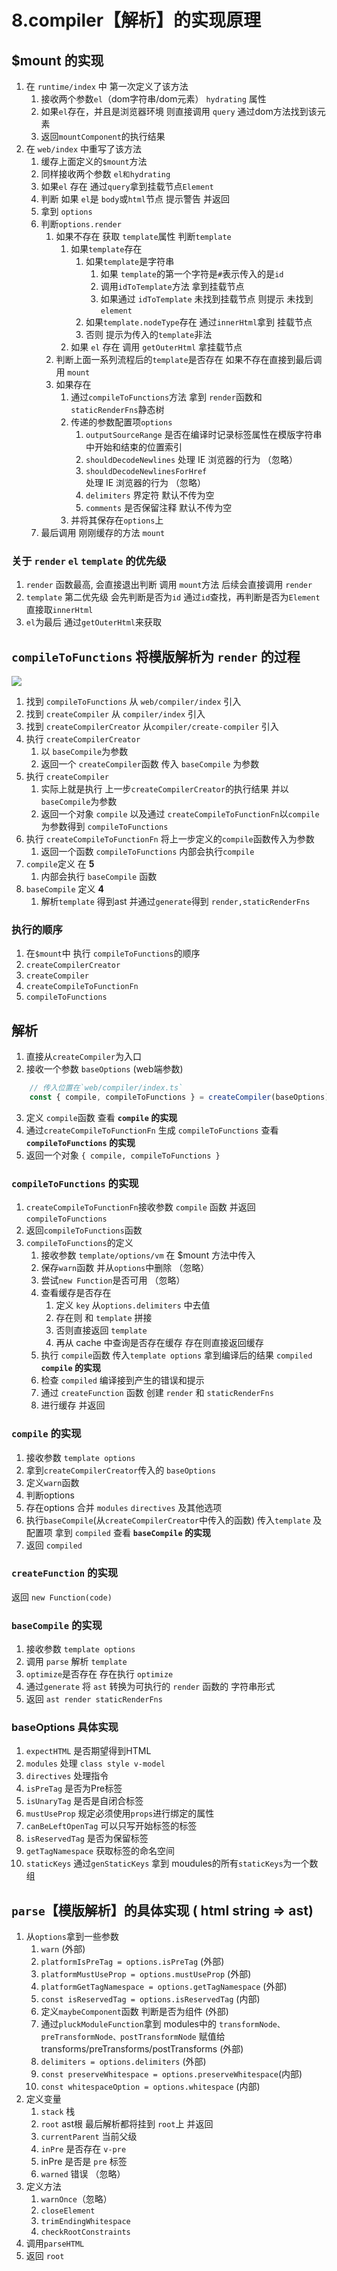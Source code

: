 # 8.compiler【解析】的实现原理

## $mount 的实现
1. 在 `runtime/index` 中 第一次定义了该方法
   1. 接收两个参数`el`（dom字符串/dom元素） `hydrating` 属性
   2. 如果`el`存在，并且是浏览器环境 则直接调用 `query` 通过dom方法找到该元素
   3. 返回`mountComponent`的执行结果
2. 在 `web/index` 中重写了该方法
   1. 缓存上面定义的`$mount`方法
   2. 同样接收两个参数 `el和hydrating`
   3. 如果`el` 存在 通过`query`拿到挂载节点`Element`
   4. 判断 如果 `el`是 `body`或`html`节点 提示警告 并返回
   5. 拿到 `options`
   6. 判断`options.render`
      1. 如果不存在 获取 `template`属性 判断`template`
         1. 如果`template`存在
            1. 如果`template`是字符串
               1. 如果 `template`的第一个字符是`#`表示传入的是`id` 
               2. 调用`idToTemplate`方法 拿到挂载节点
               3. 如果通过 `idToTemplate` 未找到挂载节点 则提示 未找到`element`
            2. 如果`template.nodeType`存在 通过`innerHtml`拿到 挂载节点
            3. 否则 提示为传入的`template`非法
         2. 如果 `el` 存在 调用 `getOuterHtml` 拿挂载节点
      2. 判断上面一系列流程后的`template`是否存在 如果不存在直接到最后调用 `mount`
      3. 如果存在
         1. 通过`compileToFunctions`方法 拿到 `render`函数和 `staticRenderFns`静态树
         2. 传递的参数配置项`options`
            1. `outputSourceRange` 是否在编译时记录标签属性在模版字符串中开始和结束的位置索引 
            2. `shouldDecodeNewlines` 处理 IE 浏览器的行为 （忽略）
            3. `shouldDecodeNewlinesForHref` 处理 IE 浏览器的行为 （忽略）
            4. `delimiters` 界定符 默认不传为空
            5. `comments` 是否保留注释 默认不传为空
         3. 并将其保存在`options`上
   7. 最后调用 刚刚缓存的方法 `mount`


### 关于 `render` `el` `template` 的优先级
1.  `render` 函数最高, 会直接退出判断 调用 `mount`方法 后续会直接调用 `render`
2.  `template` 第二优先级 会先判断是否为`id` 通过`id`查找，再判断是否为`Element` 直接取`innerHtml`
3.  `el`为最后 通过`getOuterHtml`来获取


## `compileToFunctions` 将模版解析为 `render` 的过程

![](./compile.drawio.png)

1.  找到 `compileToFunctions` 从 `web/compiler/index` 引入
2.  找到 `createCompiler` 从 `compiler/index` 引入
3.  找到 `createCompilerCreator` 从`compiler/create-compiler` 引入
4.  执行 `createCompilerCreator`
    1.   以 `baseCompile`为参数
    2.   返回一个 `createCompiler`函数 传入 `baseCompile` 为参数
5.  执行 `createCompiler`
    1.  实际上就是执行 上一步`createCompilerCreator`的执行结果 并以`baseCompile`为参数
    2.  返回一个对象 `compile` 以及通过 `createCompileToFunctionFn`以`compile`为参数得到 `compileToFunctions`
6.  执行 `createCompileToFunctionFn` 将上一步定义的`compile`函数传入为参数
    1.  返回一个函数 `compileToFunctions` 内部会执行`compile`
7.  `compile`定义 在 **5**
    1.  内部会执行 `baseCompile` 函数
8.  `baseCompile` 定义  **4**
    1.  解析`template` 得到ast 并通过`generate`得到 `render,staticRenderFns`

### 执行的顺序
1.  在`$mount`中 执行 `compileToFunctions`的顺序
2.  `createCompilerCreator`
3.  `createCompiler`
4.  `createCompileToFunctionFn`
5.  `compileToFunctions`

## 解析
1.  直接从`createCompiler`为入口
2.  接收一个参数 `baseOptions` (web端参数)
```js 
    // 传入位置在`web/compiler/index.ts` 
    const { compile, compileToFunctions } = createCompiler(baseOptions)
```
3.  定义 `compile`函数  查看  **`compile` 的实现**
4.  通过`createCompileToFunctionFn` 生成 `compileToFunctions`  查看 **`compileToFunctions` 的实现**
5.  返回一个对象 `{ compile, compileToFunctions }`

### `compileToFunctions` 的实现
1.  `createCompileToFunctionFn`接收参数 `compile` 函数 并返回 `compileToFunctions`
2.  返回`compileToFunctions`函数
3.  `compileToFunctions`的定义
    1.  接收参数 `template/options/vm` 在 $mount 方法中传入
    2.  保存`warn`函数 并从`options`中删除 （忽略）
    3.  尝试`new Function`是否可用 （忽略）
    4.  查看缓存是否存在
        1.  定义 `key` 从`options.delimiters` 中去值
        2.  存在则 和 `template` 拼接
        3.  否则直接返回 `template`
        4.  再从 cache 中查询是否存在缓存 存在则直接返回缓存
    5.  执行 `compile`函数 传入`template options`  拿到编译后的结果 `compiled` **`compile` 的实现**
    6.  检查 `compiled` 编译接到产生的错误和提示
    7.  通过 `createFunction` 函数 创建 `render` 和 `staticRenderFns`
    8.  进行缓存 并返回

### `compile` 的实现
1.  接收参数 `template options` 
2.  拿到`createCompilerCreator`传入的 `baseOptions`
3.  定义`warn`函数
4.  判断options
5.  存在options 合并 `modules` `directives` 及其他选项
6.  执行`baseCompile`(从`createCompilerCreator`中传入的函数) 传入`template` 及配置项 拿到 `compiled` 查看 **`baseCompile` 的实现**
7.  返回 `compiled`


### `createFunction` 的实现
返回 `new Function(code)`
### `baseCompile` 的实现
1.  接收参数 `template options`
2.  调用 `parse` 解析 `template`
3.  `optimize`是否存在 存在执行 `optimize`
4.  通过`generate` 将 `ast` 转换为可执行的 `render` 函数的 字符串形式
5.  返回 `ast render staticRenderFns`

### baseOptions 具体实现
1. `expectHTML` 是否期望得到HTML
2. `modules` 处理 `class style v-model`
3. `directives` 处理指令 
4. `isPreTag` 是否为Pre标签
5. `isUnaryTag` 是否是自闭合标签
6. `mustUseProp` 规定必须使用`props`进行绑定的属性
7. `canBeLeftOpenTag` 可以只写开始标签的标签
8. `isReservedTag` 是否为保留标签
9. `getTagNamespace` 获取标签的命名空间
10. `staticKeys` 通过`genStaticKeys` 拿到 moudules的所有`staticKeys`为一个数组

## `parse`【模版解析】的具体实现 ( html string => ast)
1. 从`options`拿到一些参数
   1. `warn` (外部)
   2. `platformIsPreTag = options.isPreTag` (外部)
   3. `platformMustUseProp = options.mustUseProp` (外部)
   4. `platformGetTagNamespace = options.getTagNamespace` (外部)
   5. `const isReservedTag = options.isReservedTag` (内部)
   6. 定义`maybeComponent`函数 判断是否为组件 (外部)
   7. 通过`pluckModuleFunction`拿到 modules中的 `transformNode、preTransformNode、postTransformNode` 赋值给 transforms/preTransforms/postTransforms (外部)
   8. `delimiters = options.delimiters` (外部)
   9. `const preserveWhitespace = options.preserveWhitespace`(内部)
   10. `const whitespaceOption = options.whitespace` (内部)
2. 定义变量
   1. `stack` 栈
   2. `root` ast根 最后解析都将挂到 `root`上 并返回
   3. `currentParent` 当前父级
   4. `inPre` 是否存在 `v-pre`
   5. inPre 是否是 `pre` 标签
   6. `warned` 错误 （忽略）
3. 定义方法
   1. `warnOnce`（忽略）
   2. `closeElement`
   3. `trimEndingWhitespace`
   4. `checkRootConstraints`
4. 调用`parseHTML`
5. 返回 `root`
   